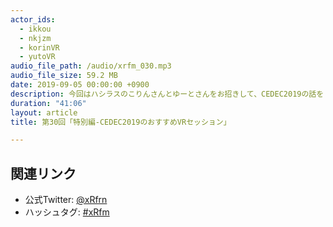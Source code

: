```yaml
---
actor_ids:
  - ikkou
  - nkjzm
  - korinVR
  - yutoVR
audio_file_path: /audio/xrfm_030.mp3
audio_file_size: 59.2 MB
date: 2019-09-05 00:00:00 +0900
description: 今回はハシラスのこりんさんとゆーとさんをお招きして、CEDEC2019の話をしました。少し酔い気味ではありますが、VR技術者が4人集まったということでいつもより濃いめのVRトークをしています。(冒頭で第29回と言っていますが、正しくは30回でした)
duration: "41:06"
layout: article
title: 第30回「特別編-CEDEC2019のおすすめVRセッション」

---
```


## 関連リンク

- 公式Twitter: [@xRfrn](https://twitter.com/xrfrn)
- ハッシュタグ: [#xRfm](https://twitter.com/hashtag/xRfm?src=hash)
